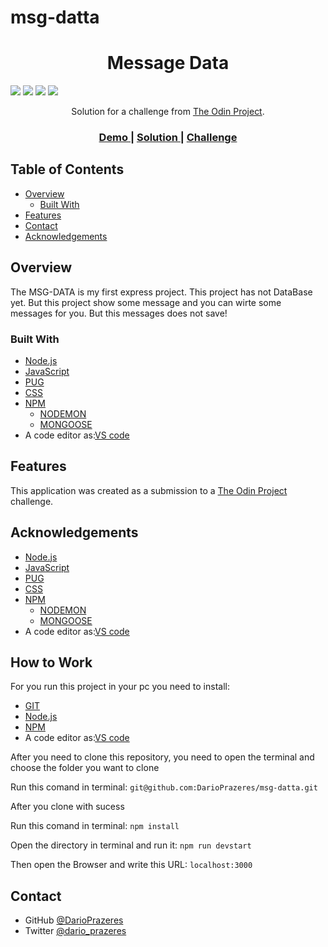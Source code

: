 # msg-datta

<!-- Please update value in the {}  -->

<h1 align="center">Message Data</h1>


<img src='https://img.shields.io/github/issues/DarioPrazeres/msg-datta'> <img src='https://img.shields.io/github/forks/DarioPrazeres/msg-datta'> <img src='https://img.shields.io/github/stars/DarioPrazeres/msg-datta'> <img src='https://img.shields.io/github/license/DarioPrazeres/msg-datta'>

<div align="center">
   Solution for a challenge from  <a href="theodinproject.com" target="_blank">The Odin Project</a>.
</div>

<div align="center">
  <h3>
    <a href="https://hidden-coast-62900.herokuapp.com/">
      Demo
    </a>
    <span> | </span>
    <a href="//github.com/DarioPrazeres/msg-datta">
      Solution
    </a>
    <span> | </span>
    <a href="https://theodinproject.com">
      Challenge
    </a>
  </h3>
</div>

<!-- TABLE OF CONTENTS -->

## Table of Contents

- [Overview](#overview)
  - [Built With](#built-with)
- [Features](#features)
- [Contact](#contact)
- [Acknowledgements](#acknowledgements)

<!-- OVERVIEW -->

## Overview

<p>The MSG-DATA is my first express project. This project has not DataBase yet. But this project show some message and you can wirte some messages for you. But this messages does not save!</p>


### Built With

<!-- This section should list any major frameworks that you built your project using. Here are a few examples.-->

- [Node.js](https://nodejs.org/) 
- [JavaScript](https://javascript.com/) 
- [PUG](https://pug.com/) 
- [CSS](https://html.com/css/)
- [NPM](https://npmjs.com/)
    - [NODEMON](https://nodemon.com/)
    - [MONGOOSE](https://momgoosejs.com/)
- A code editor as:[VS code](https://code.visualstudio.com/)

## Features

<!-- List the features of your application or follow the template. Don't share the figma file here :) -->

This application was created as a submission to a [The Odin Project](https://theodinproject.com) challenge. 


## Acknowledgements

<!-- This section should list any articles or add-ons/plugins that helps you to complete the project. This is optional but it will help you in the future. For exmpale -->
- [Node.js](https://nodejs.org/) 
- [JavaScript](https://javascript.com/) 
- [PUG](https://pug.com/) 
- [CSS](https://html.com/css/)
- [NPM](https://npmjs.com/)
    - [NODEMON](https://nodemon.com/)
    - [MONGOOSE](https://momgoosejs.com/)
- A code editor as:[VS code](https://code.visualstudio.com/)


## How to Work

<p>For you run this project in your pc you need to install:</p>

- [GIT](https://git-scm.com/) 
- [Node.js](https://nodejs.org/) 
- [NPM](https://npmjs.com/)
- A code editor as:[VS code](https://code.visualstudio.com/)

<p>After you need to clone this repository, you need to open the terminal and choose the folder you want to clone</p>
<p>Run this comand in terminal: <code>git@github.com:DarioPrazeres/msg-datta.git</code></p>
<p>After you clone with sucess</p>
<p>Run this comand in terminal: <code>npm install</code></p>
<p>Open the directory in terminal and run it: <code>npm run devstart</code></p>
<p>Then open the Browser and write this URL: <code>localhost:3000</code></p>

## Contact

- GitHub [@DarioPrazeres](https://{github.com/DarioPrazeres})
- Twitter [@dario_prazeres](https://twitter.com/dario_prazeres)

